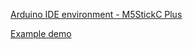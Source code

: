 [Arduino IDE environment - M5StickC Plus](https://docs.m5stack.com/en/quick_start/m5stickc_plus/arduino)

[Example demo](https://www.brianmoreau.com/projects/M5StickC_Demo/M5StickC_Demo.php)
